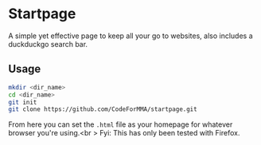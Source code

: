 # Startpage

A simple yet effective page to keep all your go to websites, also includes a duckduckgo search bar.

## Usage

```bash
mkdir <dir_name>
cd <dir_name>
git init
git clone https://github.com/CodeForMMA/startpage.git
```

From here you can set the `.html` file as your homepage for whatever browser you're using.<br \>
Fyi: This has only been tested with Firefox.

